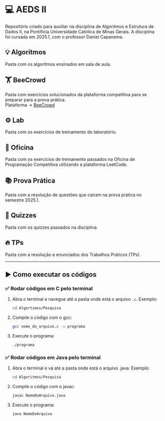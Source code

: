# 💻 AEDS II
Repositório criado para auxiliar na disciplina de Algoritmos e Estrutura de Dados II, na Pontifícia Universidade Católica de Minas Gerais. A disciplina foi cursada em 2025.1, com o professor Daniel Capanema. 

## 💡 Algoritmos
Pasta com os algoritmos ensinados em sala de aula.

## 🏋️ BeeCrowd
Pasta com exercícios solucionados da plataforma competitiva para se preparar para a prova prática.  
Plataforma → [BeeCrowd](https://judge.beecrowd.com/pt)

## ⚙️ Lab
Pasta com os exercícios de treinamento do laboratório.

## 📘 Oficina
Pasta com os exercícios de treinamento passados na Oficina de Programação Competitiva utilizando a plataforma LeetCode.

## 📚 Prova Prática
Pasta com a resolução de questões que caíram na prova prática no semestre 2025.1.

## 📝 Quizzes
Pasta com os quizzes passados na disciplina.

## 🔥 TPs
Pasta com a resolução e enunciados dos Trabalhos Práticos (TPs).

---

## ▶️ Como executar os códigos

### ✅ Rodar códigos em **C** pelo terminal

1. Abra o terminal e navegue até a pasta onde está o arquivo `.c`.
   Exemplo:
   ```bash
   cd Algortimos/Pesquisa
   
3. Compile o código com o gcc:
   ```bash
   gcc nome_do_arquivo.c -o programa

4. Execute o programa:
   ```bash
   ./programa
   
### ✅ Rodar códigos em Java pelo terminal
1. Abra o terminal e vá até a pasta onde está o arquivo .java:
   Exemplo:
   ```bash
   cd Algoritmos/Pesquisa
   
2. Compile o código com o javac:
   ```bash
   javac NomeDoArquivo.java
4. Execute o programa:
   ```bash
   java NomeDoArquivo
